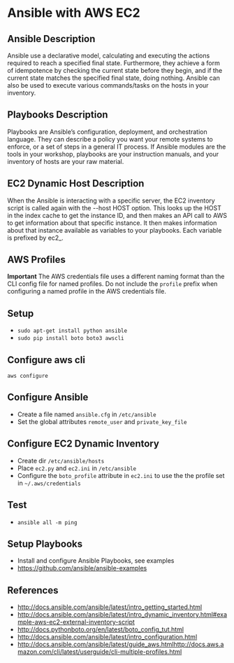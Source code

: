 # Ansible with AWS EC2

## Ansible Description
Ansible use a declarative model, calculating and executing the actions required to reach a specified final state. Furthermore, they achieve a form of idempotence by checking the current state before they begin, and if the current state matches the specified final state, doing nothing. Ansible can also be used to execute various commands/tasks on the hosts in your inventory.

## Playbooks Description
Playbooks are Ansible’s configuration, deployment, and orchestration language. They can describe a policy you want your remote systems to enforce, or a set of steps in a general IT process. If Ansible modules are the tools in your workshop, playbooks are your instruction manuals, and your inventory of hosts are your raw material.

## EC2 Dynamic Host Description
When the Ansible is interacting with a specific server, the EC2 inventory script is called again with the --host HOST option. This looks up the HOST in the index cache to get the instance ID, and then makes an API call to AWS to get information about that specific instance. It then makes information about that instance available as variables to your playbooks. Each variable is prefixed by ec2_.

## AWS Profiles
**Important** The AWS credentials file uses a different naming format than the CLI config file for named profiles. Do not include the `profile` prefix when configuring a named profile in the AWS credentials file.

## Setup
  - `sudo apt-get install python ansible`
  - `sudo pip install boto boto3 awscli`
  
## Configure aws cli
`aws configure`

## Configure Ansible
  - Create a file named `ansible.cfg` in `/etc/ansible`
  - Set the global attributes `remote_user` and `private_key_file`

## Configure EC2 Dynamic Inventory
  - Create dir `/etc/ansible/hosts`
  - Place `ec2.py` and `ec2.ini` in `/etc/ansible`
  - Configure the `boto_profile` attribute in `ec2.ini` to use the the profile set in `~/.aws/credentials`
  
## Test
  - `ansible all -m ping`

## Setup Playbooks
  - Install and configure Ansible Playbooks, see examples
  - https://github.com/ansible/ansible-examples

## References
  - http://docs.ansible.com/ansible/latest/intro_getting_started.html
  - http://docs.ansible.com/ansible/latest/intro_dynamic_inventory.html#example-aws-ec2-external-inventory-script
  - http://docs.pythonboto.org/en/latest/boto_config_tut.html
  - http://docs.ansible.com/ansible/latest/intro_configuration.html
  - http://docs.ansible.com/ansible/latest/guide_aws.htmlhttp://docs.aws.amazon.com/cli/latest/userguide/cli-multiple-profiles.html
